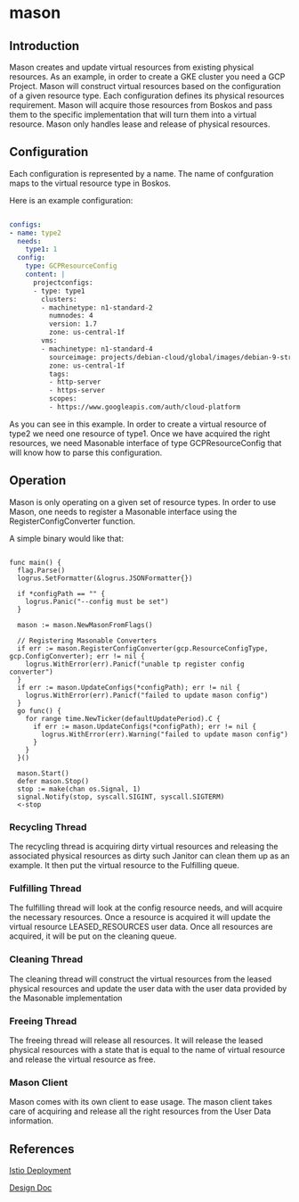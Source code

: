 # mason


## Introduction

Mason creates and update virtual resources from existing physical resources. As an example, in order to create
a GKE cluster you need a GCP Project. Mason will construct virtual resources based on the configuration of a
given resource type. Each configuration defines its physical resources requirement. Mason will acquire those
resources from Boskos and pass them to the specific implementation that will turn them into a virtual resource.
Mason only handles lease and release of physical resources.

## Configuration

Each configuration is represented by a name. The name of confguration maps to the virtual resource type in Boskos.

Here is an example configuration:

```yaml

configs:
- name: type2
  needs:
    type1: 1
  config:
    type: GCPResourceConfig
    content: |
      projectconfigs:
      - type: type1
        clusters:
        - machinetype: n1-standard-2
          numnodes: 4
          version: 1.7
          zone: us-central-1f
        vms:
        - machinetype: n1-standard-4
          sourceimage: projects/debian-cloud/global/images/debian-9-stretch-v20180105
          zone: us-central-1f
          tags:
          - http-server
          - https-server
          scopes:
          - https://www.googleapis.com/auth/cloud-platform

```

As you can see in this example. In order to create a virtual resource of type2 we need one resource
of type1. Once we have acquired the right resources, we need Masonable interface of type GCPResourceConfig
that will know how to parse this configuration.

## Operation

Mason is only operating on a given set of resource types.
In order to use Mason, one needs to register a Masonable interface using the RegisterConfigConverter function.

A simple binary would like that:

```golang

func main() {
  flag.Parse()
  logrus.SetFormatter(&logrus.JSONFormatter{})

  if *configPath == "" {
    logrus.Panic("--config must be set")
  }

  mason := mason.NewMasonFromFlags()

  // Registering Masonable Converters
  if err := mason.RegisterConfigConverter(gcp.ResourceConfigType, gcp.ConfigConverter); err != nil {
    logrus.WithError(err).Panicf("unable tp register config converter")
  }
  if err := mason.UpdateConfigs(*configPath); err != nil {
    logrus.WithError(err).Panicf("failed to update mason config")
  }
  go func() {
    for range time.NewTicker(defaultUpdatePeriod).C {
      if err := mason.UpdateConfigs(*configPath); err != nil {
        logrus.WithError(err).Warning("failed to update mason config")
      }
    }
  }()

  mason.Start()
  defer mason.Stop()
  stop := make(chan os.Signal, 1)
  signal.Notify(stop, syscall.SIGINT, syscall.SIGTERM)
  <-stop
```

### Recycling Thread

The recycling thread is acquiring dirty virtual resources and releasing the associated physical resources as
dirty such Janitor can clean them up as an example. It then put the virtual resource to the Fulfilling queue.

### Fulfilling Thread

The fulfilling thread will look at the config resource needs, and will acquire the necessary resources.
Once a resource is acquired it will update the virtual resource LEASED_RESOURCES user data. Once all resources
are acquired, it will be put on the cleaning queue.

### Cleaning Thread

The cleaning thread will construct the virtual resources from the leased physical resources and update the user
data with the user data provided by the Masonable implementation

### Freeing Thread

The freeing thread will release all resources. It will release the leased physical resources with a state that is
equal to the name of virtual resource and release the virtual resource as free.

### Mason Client
Mason comes with its own client to ease usage. The mason client takes care of
acquiring and release all the right resources from the User Data information.

## References

[Istio Deployment](https://github.com/istio/test-infra/tree/master/boskos)

[Design Doc](https://goo.gl/vHNfww)

